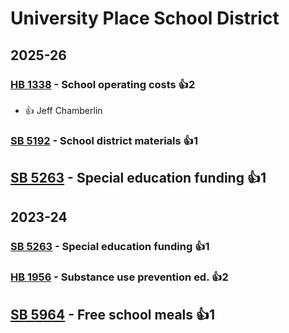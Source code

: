 # University Place School District
## 2025-26

### [HB 1338](/bill/2025-26/hb/1338/) - School operating costs 👍2  
* 👍 Jeff Chamberlin

### [SB 5192](/bill/2025-26/sb/5192/) - School district materials 👍1  

## [SB 5263](/bill/2025-26/sb/5263/) - Special education funding 👍1  

## 2023-24

### [SB 5263](/bill/2023-24/sb/5263/) - Special education funding 👍1  

### [HB 1956](/bill/2023-24/hb/1956/) - Substance use prevention ed. 👍2  

## [SB 5964](/bill/2023-24/sb/5964/) - Free school meals 👍1  

